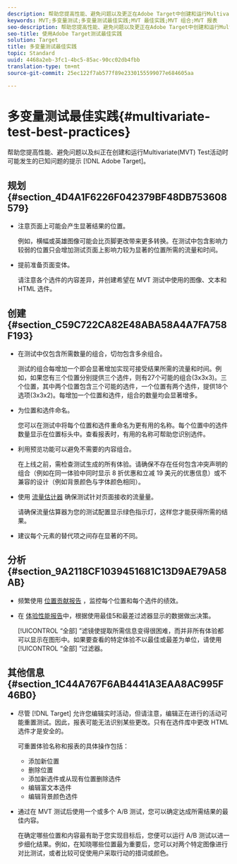 ```yaml
---
description: 帮助您提高性能、避免问题以及更正在Adobe Target中创建和运行Multivariate Test活动时可能发生的已知问题的提示。
keywords: MVT;多变量测试;多变量测试最佳实践;MVT 最佳实践;MVT 组合;MVT 报表
seo-description: 帮助您提高性能、避免问题以及更正在Adobe Target中创建和运行Multivariate Test活动时可能发生的已知问题的提示。
seo-title: 使用Adobe Target测试最佳实践
solution: Target
title: 多变量测试最佳实践
topic: Standard
uuid: 4468a2eb-3fc1-4bc5-85ac-90cc02db4fbb
translation-type: tm+mt
source-git-commit: 25ec122f7ab577f89e2330155599077e684605aa

---
```



# 多变量测试最佳实践{#multivariate-test-best-practices}

帮助您提高性能、避免问题以及纠正在创建和运行Multivariate(MVT) Test活动时可能发生的已知问题的提示 [!DNL Adobe Target]。

## 规划 {#section_4D4A1F6226F042379BF48DB753608579}

* 注意页面上可能会产生显著结果的位置。

   例如，横幅或英雄图像可能会比页脚更改带来更多转换。在测试中包含影响力较弱的位置只会增加测试页面上影响力较为显著的位置所需的流量和时间。
* 提前准备页面变体。

   请注意各个选件的内容差异，并创建希望在 MVT 测试中使用的图像、文本和 HTML 选件。

## 创建 {#section_C59C722CA82E48ABA58A4A7FA758F193}

* 在测试中仅包含所需数量的组合，切勿包含多余组合。

   测试的组合每增加一个即会显著增加实现可接受结果所需的流量和时间。例如，如果您有三个位置分别提供三个选件，则有27个可能的组合(3x3x3)。三个位置，其中两个位置包含三个可能的选件，一个位置有两个选件，提供18个选项(3x3x2)。每增加一个位置和选件，组合的数量均会显著增多。

* 为位置和选件命名。

   您可以在测试中将每个位置和选件重命名为更有用的名称。每个位置中的选件数量显示在位置标头中。查看报表时，有用的名称可帮助您识别选件。

* 利用预览功能可以避免不需要的内容组合。

   在上线之前，需检查测试生成的所有体验。请确保不存在任何包含冲突声明的组合（例如在同一体验中同时显示 8 折优惠和立减 19 美元的优惠信息）或不兼容的设计（例如背景颜色与字体颜色相同）。

* 使用 [流量估计器](/help/c-activities/c-multivariate-testing/t-create-multivariate-test/traffic-estimator.md) 确保测试针对页面接收的流量量。

   请确保流量估算器为您的测试配置显示绿色指示灯，这样您才能获得所需的结果。
* 建议每个元素的替代项之间存在显著的不同。

## 分析 {#section_9A2118CF1039451681C13D9AE79A58AB}

* 频繁使用 [位置贡献报告](/help/c-reports/location-contribution-report.md) ，监控每个位置和每个选件的绩效。
* 在 [体验性能报告](/help/c-reports/experience-performance-report.md)中，根据使用最佳5和最差过滤器显示的数据做出决策。

   [!UICONTROL “全部] ”滤镜使提取所需信息变得很困难，而并非所有体验都可以显示在图形中。如果要查看的特定体验不以最佳或最差为单位，请使用 [!UICONTROL “全部] ”过滤器。

## 其他信息 {#section_1C44A767F6AB4441A3EAA8AC995F46B0}

* 尽管 [!DNL Target] 允许您编辑实时活动，但请注意，编辑正在进行的活动可能重置测试。因此，报表可能无法识别某些更改。只有在选件库中更改 HTML 选件才是安全的。

   可重置体验名称和报表的具体操作包括：

   * 添加新位置
   * 删除位置
   * 添加新选件或从现有位置删除选件
   * 编辑富文本选件
   * 编辑背景颜色选件

* 通过在 MVT 测试后使用一个或多个 A/B 测试，您可以确定达成所需结果的最佳内容。

   在确定哪些位置和内容最有助于您实现目标后，您便可以运行 A/B 测试以进一步细化结果。例如，在知晓哪些位置最为重要后，您可以对两个特定图像进行对比测试，或者比较可促使用户采取行动的措词或颜色。

